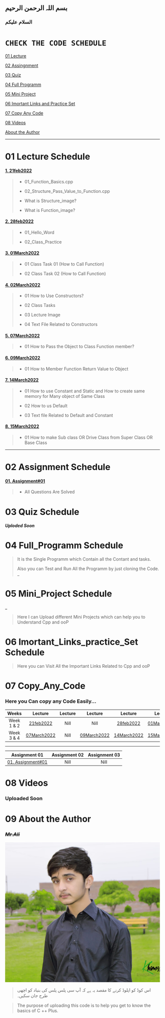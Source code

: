 ## بسم اللہ الرحمن الرحیم

### السلام علیکم
# `CHECK THE CODE SCHEDULE`
[01 Lecture](#01-lecture-schedule)

[02 Assingnment](#02-assignment-schedule)

[03 Quiz](#03-quiz-schedule)

[04 Full Programm](#04-full_programm-schedule)

[05 Mini Project](#05-mini_project-schedule)

[06 Imortant Links and Practice Set](06Important_Links_And_Practice_Set/uploded_soon)

[07 Copy Any Code](#07-copy_any_code)

[08 Videos](#08-videos)

[About the Author](#09-about-the-author)

***

<!-- /home/professor/Music/c++/cng-date02/git/07Copy_any_code/01Lecture/01Before_Mid/28Feb2022 -->
# 01 Lecture Schedule

#### [1. 21feb2022](01Lecture/01Before_Mid/01_21Feb2022)
>    - 01_Function_Basics.cpp
>
>    - 02_Structure_Pass_Value_to_Function.cpp
> 
>    - What is Structure_image?
>
>    - What is Function_image?
#### [2. 28feb2022](01Lecture/01Before_Mid/02_28Feb2022)
>    - 01_Hello_Word
> 
>    - 02_Class_Practice
#### [3. 01March2022](01Lecture/01Before_Mid/03_01March2022)
>    - 01 Class Task 01 (How to Call Function)
>
>    - 02 Class Task 02 (How to Call Function)
#### [4. 02March2022](01Lecture/01Before_Mid/04_02March2022)
>    - 01 How to Use Constructors?
>
>    - 02 Class Tasks
>
>    - 03 Lecture Image
>
>    - 04 Text File Related to Constructors
#### [5. 07March2022](01Lecture/01Before_Mid/05_07March2022)
>    - 01 How to Pass the Object to Class Function member?
>
#### [6. 09March2022](01Lecture/01Before_Mid/06_09March2022)
>    - 01 How to Member Function Return Value to Object
#### [7. 14March2022](01Lecture/01Before_Mid/07_14March2022)
>    - 01 How to use Constant and Static and How to create same memory for Many object of Same Class
>
>    - 02 How to us Default 
> 
>    - 03 Text file Related to Default and Constant
#### [8. 15March2022](01Lecture/01Before_Mid/08_15March2022)
>    - 01 How to make  Sub class OR Drive Class from Super Class OR Base Class
> 
***
# 02 Assignment Schedule
#### [01. Assignment#01](02Assignment/01Before_Mid/01Assignment_01)
>    - All Questions Are Solved


# 03 Quiz Schedule
##### Uploded Soon
# 04 Full_Programm Schedule


> It is the Single Programm which Contain all the Contant and tasks.
> 
> Also you can Test and Run All the Programm by just cloning the Code.
_
# 05 Mini_Project Schedule
_
> Here I can Upload different Mini Projects which can help you to Understand Cpp and ooP

# 06 Imortant_Links_practice_Set Schedule

> Here you can Visit All the Important Links Related to Cpp and ooP

# 07 Copy_Any_Code
### Here you Can copy any Code Easily...


|Weeks|Lecture|Lecture|Lecture|Lecture|Lecture|Lecture|
|:------:|:------:|:------:|:------:|:------:|:------:|:-------:|
|Week 1 & 2|[21feb2022](07Copy_any_code/01Lecture/01Before_Mid/01_21Feb2022)|Nill|Nill|[28feb2022](07Copy_any_code/01Lecture/01Before_Mid/02_28Feb2022)|[01March2022](07Copy_any_code/01Lecture/01Before_Mid/03_01March2022)|[02March2022](07Copy_any_code/01Lecture/01Before_Mid/04_02March2022)
|Week 3 & 4|[07March2022](07Copy_any_code/01Lecture/01Before_Mid/05_07March2022)|Nill|[09March2022](07Copy_any_code/01Lecture/01Before_Mid/06_09March2022)|[14March2022](07Copy_any_code/01Lecture/01Before_Mid/07_14March2022)|[15March2022](07Copy_any_code/01Lecture/01Before_Mid/08_15March2022)|
***

|Assignment 01|Assignment 02|Assignment 03|
|:-------------:|:---------:|:-----------:|
|[01. Assignment#01](07Copy_any_code/02Assignment/01Before_Mid/01Assignment_01)|Nill|Nill|


# 08 Videos 
### Uploaded Soon
# 09 About the Author
### ~~_**Mr.Ali**_~~
![Author](09Readme_Data/01image.jpeg)



>  اس کوڈ کو اپلوڈ کرنے کا مقصد یہ ہے کہ آپ سی پلس پلس کی بنیاد کو اچھی طرح جان سکیں۔

>The purpose of uploading this code is to help you get to know the basics of C ++ Plus.
